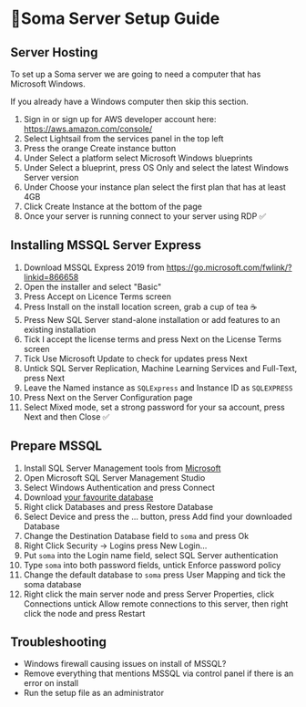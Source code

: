 # 🧙‍Soma Server Setup Guide



## Server Hosting

To set up a Soma server we are going to need a computer that has Microsoft Windows.

If you already have a Windows computer then skip this section.

1. Sign in or sign up for AWS developer account here: https://aws.amazon.com/console/
2. Select Lightsail from the services panel in the top left
3. Press the orange Create instance button
4. Under Select a platform select Microsoft Windows blueprints
5. Under Select a blueprint, press OS Only and select the latest Windows Server version
6. Under Choose your instance plan select the first plan that has at least 4GB
7. Click Create Instance at the bottom of the page
8. Once your server is running connect to your server using RDP ✅



## Installing MSSQL Server Express

1. Download MSSQL Express 2019 from  https://go.microsoft.com/fwlink/?linkid=866658
2. Open the installer and select "Basic"
3. Press Accept on Licence Terms screen
4. Press Install on the install location screen, grab a cup of tea ☕️
5. Press New SQL Server stand-alone installation or add features to an existing installation
6. Tick I accept the license terms and press Next on the License Terms screen
7. Tick Use Microsoft Update to check for updates press Next
8. Untick SQL Server Replication, Machine Learning Services and Full-Text, press Next
9. Leave the Named instance as `SQLExpress` and Instance ID as `SQLEXPRESS`
10. Press Next on the Server Configuration page
11. Select Mixed mode, set a strong password for your sa account, press Next and then Close ✅



## Prepare MSSQL 
1. Install SQL Server Management tools from [Microsoft](https://learn.microsoft.com/en-us/sql/ssms/download-sql-server-management-studio-ssms?redirectedfrom=MSDN&view=sql-server-ver16)
2. Open Microsoft SQL Server Management Studio
3. Select Windows Authentication and press Connect
4. Download [your favourite database](https://github.com/soma-space/files/tree/main/databases) 
5. Right click Databases and press Restore Database
6. Select Device and press the ... button, press Add find your downloaded Database
7. Change the Destination Database field to `soma` and press Ok
8. Right Click Security -> Logins press New Login...
9. Put `soma` into the Login name field, select SQL Server authentication
10. Type `soma` into both password fields, untick Enforce password policy
11. Change the default database to `soma` press User Mapping and tick the soma database
12. Right click the main server node and press Server Properties, click Connections untick Allow remote connections to this server, then right click the node and press Restart


## Troubleshooting

- Windows firewall causing issues on install of MSSQL?
- Remove everything that mentions MSSQL via control panel if there is an error on install
- Run the setup file as an administrator
